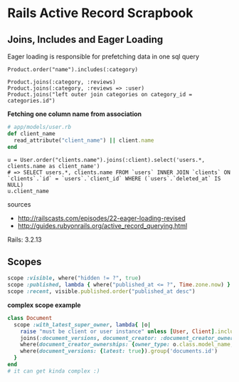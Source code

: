 # Rails Active Record Scrapbook


## Joins, Includes and Eager Loading

Eager loading is responsible for prefetching data in one sql query 

    Product.order("name").includes(:category)

    Product.joins(:category, :reviews)
    Product.joins(:category, :reviews => :user)
    Product.joins("left outer join categories on category_id = categories.id")



**Fetching one column name from association**

```ruby
# app/models/user.rb
def client_name
  read_attribute("client_name") || client.name
end
```

```
u = User.order("clients.name").joins(:client).select('users.*, clients.name as client_name')
# => SELECT users.*, clients.name FROM `users` INNER JOIN `clients` ON `clients`.`id` = `users`.`client_id` WHERE (`users`.`deleted_at` IS NULL)
u.client_name
```

sources

* http://railscasts.com/episodes/22-eager-loading-revised
* http://guides.rubyonrails.org/active_record_querying.html

Rails: 3.2.13


## Scopes

```ruby
scope :visible, where("hidden != ?", true)
scope :published, lambda { where("published_at <= ?", Time.zone.now) }
scope :recent, visible.published.order("published_at desc")
```

**complex scope example**

```ruby
class Document
  scope :with_latest_super_owner, lambda{ |o|
    raise "must be client or user instance" unless [User, Client].include?(o.class)
    joins(:document_versions, document_creator: :document_creator_ownerships).
    where(document_creator_ownerships: {owner_type: o.class.model_name, owner_id: o.id}).
    where(document_versions: {latest: true}).group('documents.id')
  }
end
# it can get kinda complex :)
```
